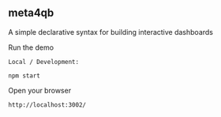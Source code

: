 meta4qb
--------

A simple declarative syntax for building interactive dashboards

Run the demo

	Local / Development:

	npm start

Open your browser

	http://localhost:3002/


